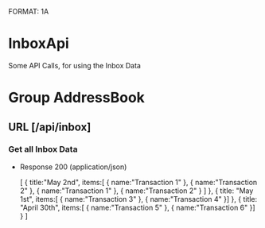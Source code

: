 FORMAT: 1A

# InboxApi

Some API Calls, for using the Inbox Data

# Group AddressBook

## URL [/api/inbox]

### Get all Inbox Data

+ Response 200 (application/json)

    [
      {
          title:"May 2nd",
          items:[
              {
                  name:"Transaction 1"
              },
              {
                  name:"Transaction 2"
              },
              {
                name:"Transaction 1"
              },
              {
                name:"Transaction 2"
              }
          ]
      },
      {
          title: "May 1st",
          items:[
              {
                  name:"Transaction 3"
              },
              {
                  name:"Transaction 4"
              }]
      },
      {
          title: "April 30th",
          items:[
              {
                  name:"Transaction 5"
              },
              {
                  name:"Transaction 6"
              }]
      }
    ]
